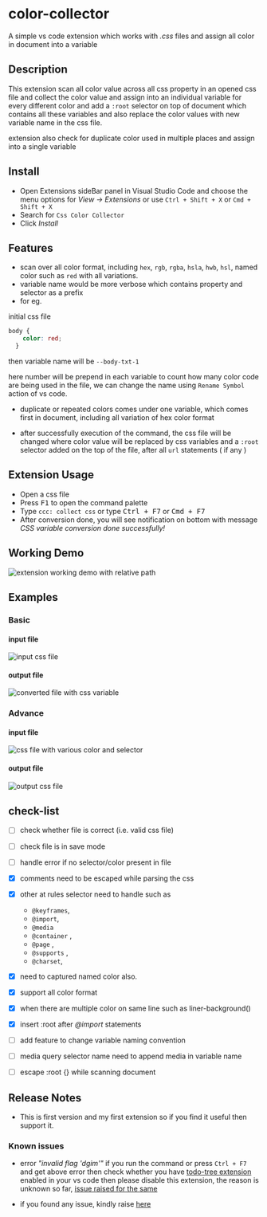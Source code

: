 # color-collector

A simple vs code extension which works with *.css* files and assign all color in document into a variable


## Description 

This extension scan all color value across all css property in an opened css file
and collect the color value and assign into an individual variable for every different color
and add a `:root` selector on top of document which contains all these variables
and also replace the color values with new variable name in the css file.

extension also check for duplicate color used in multiple places and assign into a single variable

## Install 

- Open Extensions sideBar panel in Visual Studio Code and choose the menu options for *View → Extensions* or use `Ctrl + Shift + X` or `Cmd + Shift + X`
- Search for `Css Color Collector`
- Click *Install*

## Features

- scan over all color format, including `hex`,  `rgb`, `rgba`, `hsla`, `hwb`, `hsl`,  named color such as `red` with all variations. 
- variable name would be more verbose which contains property and selector as a prefix 
- for eg. 

initial css file 
```css
body {
    color: red; 
  }
```

then  variable name will be `--body-txt-1`

here number will be prepend in each variable to count how many color code are being used in the file, we can change the name using `Rename Symbol` action of vs code.

- duplicate or repeated colors comes under one variable, which comes first in document, including all variation of hex color format

- after successfully execution of the command, the css file will be changed where color value will be replaced by css variables and a `:root` selector added on the top of the file, after all `url` statements ( if any )


## Extension Usage

- Open a css file
- Press <kbd>F1</kbd> to open the command palette
- Type `ccc: collect css` or type <kbd>Ctrl + F7</kbd> or <kbd>Cmd + F7</kbd>
- After conversion done, you will see notification on bottom with message *CSS variable conversion done successfully!*

## Working Demo

![extension working demo with relative path](./images/collector-demo.gif)


## Examples

### Basic

#### input file

![input css file](./images/input.png)

#### output file

![converted file with css variable](./images/output.png)


### Advance

#### input file

![css file with various color and selector](./images/advance-css-input.png)

#### output file 

![output css file ](./images/advance-css-output.png)


## check-list

- [ ] check whether file is correct (i.e. valid css file)
- [ ] check file is in save mode
- [ ] handle error if no selector/color present in file
- [x] comments need to be escaped while parsing the css
- [x] other at rules selector need to handle such as

  - `@keyframes`,
  - `@import`,
  - `@media`
  - `@container` ,
  - `@page` ,
  - `@supports` ,
  - `@charset`,

- [x] need to captured named color also.
- [x] support all color format
- [x] when there are multiple color on same line such as liner-background()
- [x] insert :root after _@import_ statements
- [ ] add feature to change variable naming convention
- [ ] media query selector name need to append media in variable name
- [ ] escape :root {} while scanning document

## Release Notes

- This is first version and my first extension so if you find it useful then support it.

### Known issues

- error *"invalid flag 'dgim'"*
    if you run the command or press `Ctrl + F7` and get above error then check whether you have [todo-tree extension](https://marketplace.visualstudio.com/items?itemName=Gruntfuggly.todo-tree) enabled in your vs code then please disable this extension,  the reason is unknown so far, [issue raised for the same](https://github.com/Gruntfuggly/todo-tree/issues/732)

- if you found any issue, kindly raise  [here](https://github.com/xkeshav/color-collector/issues/)


